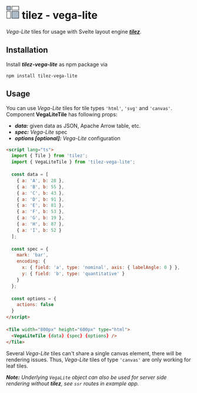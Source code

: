 # ![Tilez-Logo](https://github.com/spren9er/tilez/blob/main/docs/images/tilez_logo.svg?raw=true) tilez - vega-lite

_Vega-Lite_ tiles for usage with Svelte layout engine [**_tilez_**](https://github.com/spren9er/tilez).


## Installation

Install **_tilez-vega-lite_** as npm package via

```
npm install tilez-vega-lite
```

## Usage

You can use _Vega-Lite_ tiles for tile types `'html'`, `'svg'` and `'canvas'`. Component **VegaLiteTile** has following props:

- **_data:_** given data as JSON, Apache Arrow table, etc.
- **_spec:_** _Vega-Lite_ spec
- **_options [optional]:_** _Vega-Lite_ configuration

```html
<script lang="ts">
  import { Tile } from 'tilez';
  import { VegaLiteTile } from 'tilez-vega-lite';

  const data = [
    { a: 'A', b: 28 },
    { a: 'B', b: 55 },
    { a: 'C', b: 43 },
    { a: 'D', b: 91 },
    { a: 'E', b: 81 },
    { a: 'F', b: 53 },
    { a: 'G', b: 19 },
    { a: 'H', b: 87 },
    { a: 'I', b: 52 }
  ];

  const spec = {
    mark: 'bar',
    encoding: {
      x: { field: 'a', type: 'nominal', axis: { labelAngle: 0 } },
      y: { field: 'b', type: 'quantitative' }
    }
  };

  const options = {
    actions: false
  }
</script>

<Tile width="800px" height="600px" type="html">
  <VegaLiteTile {data} {spec} {options} />
</Tile>
```

Several _Vega-Lite_ tiles can't share a single canvas element, there will be rendering issues.
Thus, _Vega-Lite_ tiles of type `'canvas'` are only working for leaf tiles.

_**Note:** Underlying `VegaLite` object can also be used for server side rendering without **_tilez_**, see `ssr` routes in example app._
